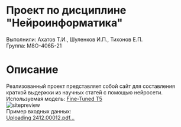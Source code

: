 # Проект по дисциплине "Нейроинформатика"

Выполнили: Ахатов Т.И., Шуленков И.П., Тихонов Е.П. <br>
Группа: М8О-406Б-21

# Описание 

Реализованный проект представляет собой сайт для составления краткой выдержки из научных статей с помощью нейросети.<br>
Используемая модель: [Fine-Tuned T5](https://huggingface.co/Falconsai/text_summarization) <br>
![sitepreview](https://github.com/user-attachments/assets/574082d0-20aa-4fe6-85d2-bcce078e7655) <br>
Пример входных данных: <br>
[Uploading 2412.00012.pdf…]()
